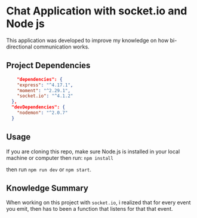 # Chat Application with socket.io and Node js

This application was developed to improve my knowledge on how bi-directional communication works.

## Project Dependencies

```json
    "dependencies": {
    "express": "^4.17.1",
    "moment": "^2.29.1",
    "socket.io": "^4.1.2"
  },
  "devDependencies": {
    "nodemon": "^2.0.7"
  }
```

## Usage

If you are cloning this repo, make sure Node.js is installed in your local machine or computer then run: `npm install`

then run `npm run dev` or `npm start`.

## Knowledge Summary

When working on this project with `socket.io`,  i realized that for every event you emit, then has to been a function that listens for that that event.
